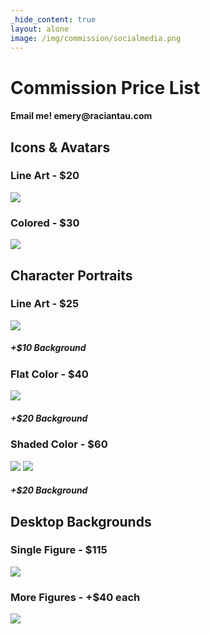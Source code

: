 ```yaml
---
_hide_content: true
layout: alone
image: /img/commission/socialmedia.png
---
```


<div id="commissions">
<h1>Commission Price List</h1>
<h4>Email me! emery@raciantau.com</h4>

<h2>Icons & Avatars</h2>
<div class="gallery">
  <div>
    <h3>Line Art - $20</h3>
    <img class="sm" src="/img/commission/icon-lineart.png" />
  </div>
  <div>
    <h3>Colored - $30</h3>
    <img class="sm" src="/img/commission/icon-color.png" />
  </div>
</div>

<h2>Character Portraits</h2>
<div class="gallery">
  <div>
    <h3>Line Art - $25</h3>
    <img src="/img/commission/portrait-lineart.png" />
    <h5>+$10 Background</h5>
  </div>
  <div>
    <h3>Flat Color - $40</h3>
    <img src="/img/commission/portrait-flat.png" />
    <h5>+$20 Background</h5>
  </div>
  <div>
    <h3>Shaded Color - $60</h3>
    <div>
      <img class="lg" src="/img/commission/portrait-shaded.png" />
      <img class="lg" src="/img/commission/portrait-shaded2.png" />
    <div>
    <h5>+$20 Background</h5>
  </div>
</div>

<h2>Desktop Backgrounds</h2>
<div class="gallery">
  <div>
    <h3>Single Figure - $115</h3>
    <img class="lg" src="/img/commission/background-single.png" />
  </div>
  <div>
    <h3>More Figures - +$40 each</h3>
    <img class="lg" src="/img/commission/background-multi.png" />
  </div>
</div>
</div>
